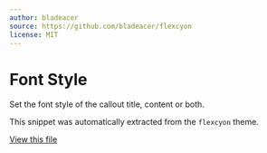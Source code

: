 ```yaml
---
author: bladeacer
source: https://github.com/bladeacer/flexcyon
license: MIT
---
```


# Font Style

Set the font style of the callout title, content or both.

This snippet was automatically extracted from the `flexcyon` theme.

[View this file](./font-style.css)
